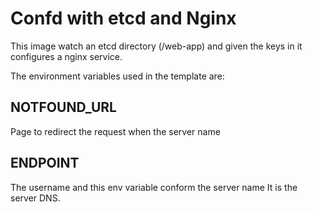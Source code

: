 
Confd with etcd and Nginx
===============

This image watch an etcd directory (/web-app) and given the keys in it configures a nginx service.

The environment variables used in the template are:

  NOTFOUND_URL
  -----------
   Page to redirect the request when the server name


  ENDPOINT
  -----------
   The username and this env variable conform the server name
   It is the server DNS.


